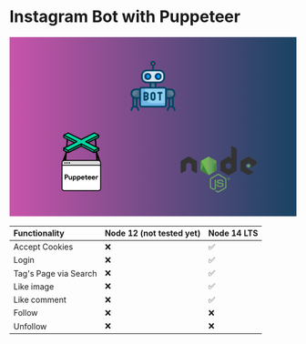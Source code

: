# Instagram Bot with Puppeteer

![Alt text](assets/auto_insta_logo.png?raw=true "Title")

Functionality | Node 12 (not tested yet) | Node 14 LTS | 
:------------ | :-------------| :-------------| 
Accept Cookies | :x: |  :white_check_mark: | 
Login | :x: |  :white_check_mark: | 
Tag's Page via Search | :x: |  :white_check_mark: |
Like image | :x: |  :white_check_mark: | 
Like comment | :x: |  :white_check_mark: | 
Follow | :x: |  :x: | 
Unfollow | :x: |  :x: | 

